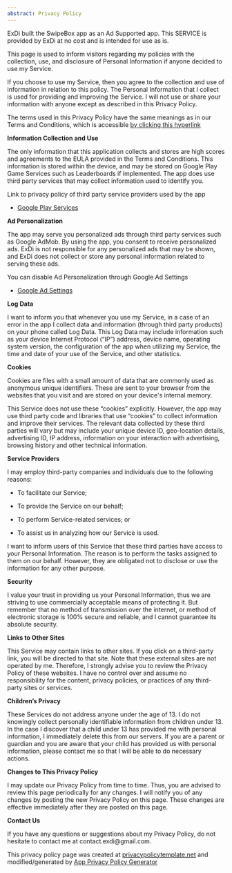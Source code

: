 ```yaml
---
abstract: Privacy Policy
---
```


ExDi built the SwipeBox app as an Ad Supported app. This SERVICE is provided by
ExDi at no cost and is intended for use as is.

This page is used to inform visitors regarding my policies with the collection,
use, and disclosure of Personal Information if anyone decided to use my Service.

If you choose to use my Service, then you agree to the collection and use of
information in relation to this policy. The Personal Information that I collect
is used for providing and improving the Service. I will not use or share your
information with anyone except as described in this Privacy Policy.

The terms used in this Privacy Policy have the same meanings as in our Terms and
Conditions, which is accessible [by clicking this hyperlink](https://github.com/kuroodo/SwipeBox-PrivacyPolicy/blob/master/terms_and_conditions.md)

**Information Collection and Use**

The only information that this application collects and stores are high scores and agreements to the EULA provided in the Terms and Conditions. This information is stored within the device, and may be stored on Google Play Game Services such as Leaderboards if implemented. The app does use third party services that may collect information used to
identify you.

Link to privacy policy of third party service providers used by the app

-   [Google Play Services](https://www.google.com/policies/privacy/)

**Ad Personalization**

The app may serve you personalized ads through third party services such as
Google AdMob. By using the app, you consent to receive personalized ads. ExDi is
not responsible for any personalized ads that may be shown, and ExDi does not
collect or store any personal information related to serving these ads.

You can disable Ad Personalization through Google Ad Settings

-   [Google Ad Settings](https://adssettings.google.com/)

**Log Data**

I want to inform you that whenever you use my Service, in a case of an error in
the app I collect data and information (through third party products) on your
phone called Log Data. This Log Data may include information such as your device
Internet Protocol (“IP”) address, device name, operating system version, the
configuration of the app when utilizing my Service, the time and date of your
use of the Service, and other statistics.

**Cookies**

Cookies are files with a small amount of data that are commonly used as
anonymous unique identifiers. These are sent to your browser from the websites
that you visit and are stored on your device's internal memory.

This Service does not use these “cookies” explicitly. However, the app may use
third party code and libraries that use “cookies” to collect information and
improve their services. The relevant data collected by these third parties will
vary but may include your unique device ID, geo-location details, advertising
ID, IP address, information on your interaction with advertising, browsing
history and other technical information.

**Service Providers**

I may employ third-party companies and individuals due to the following reasons:

-   To facilitate our Service;

-   To provide the Service on our behalf;

-   To perform Service-related services; or

-   To assist us in analyzing how our Service is used.

I want to inform users of this Service that these third parties have access to
your Personal Information. The reason is to perform the tasks assigned to them
on our behalf. However, they are obligated not to disclose or use the
information for any other purpose.

**Security**

I value your trust in providing us your Personal Information, thus we are
striving to use commercially acceptable means of protecting it. But remember
that no method of transmission over the internet, or method of electronic
storage is 100% secure and reliable, and I cannot guarantee its absolute
security.

**Links to Other Sites**

This Service may contain links to other sites. If you click on a third-party
link, you will be directed to that site. Note that these external sites are not
operated by me. Therefore, I strongly advise you to review the Privacy Policy of
these websites. I have no control over and assume no responsibility for the
content, privacy policies, or practices of any third-party sites or services.

**Children’s Privacy**

These Services do not address anyone under the age of 13. I do not knowingly
collect personally identifiable information from children under 13. In the case
I discover that a child under 13 has provided me with personal information, I
immediately delete this from our servers. If you are a parent or guardian and
you are aware that your child has provided us with personal information, please
contact me so that I will be able to do necessary actions.

**Changes to This Privacy Policy**

I may update our Privacy Policy from time to time. Thus, you are advised to
review this page periodically for any changes. I will notify you of any changes
by posting the new Privacy Policy on this page. These changes are effective
immediately after they are posted on this page.

**Contact Us**

If you have any questions or suggestions about my Privacy Policy, do not
hesitate to contact me at contact.exdi\@gmail.com.

This privacy policy page was created at
[privacypolicytemplate.net](https://privacypolicytemplate.net) and
modified/generated by [App Privacy Policy
Generator](https://app-privacy-policy-generator.firebaseapp.com/)
